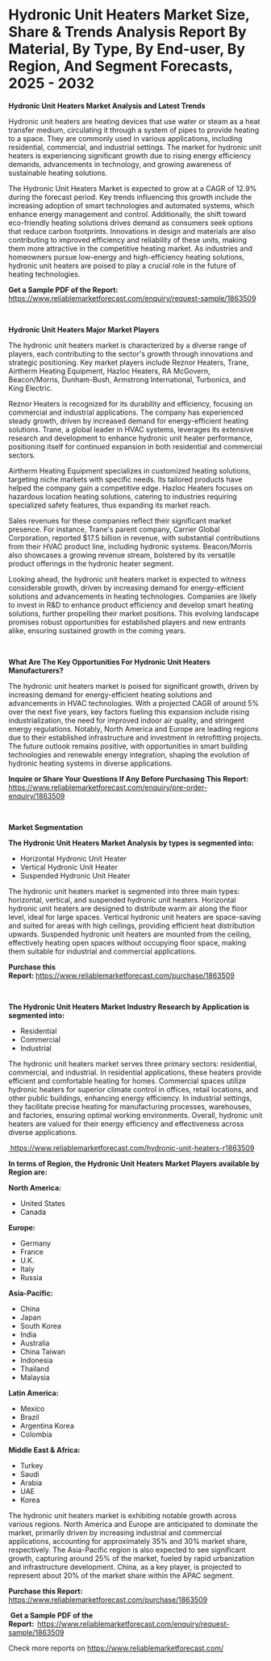 <p><h1>Hydronic Unit Heaters Market Size, Share & Trends Analysis Report By Material, By Type, By End-user, By Region, And Segment Forecasts, 2025 - 2032</h1></p><p><strong>Hydronic Unit Heaters Market Analysis and Latest Trends</strong></p>
<p><p>Hydronic unit heaters are heating devices that use water or steam as a heat transfer medium, circulating it through a system of pipes to provide heating to a space. They are commonly used in various applications, including residential, commercial, and industrial settings. The market for hydronic unit heaters is experiencing significant growth due to rising energy efficiency demands, advancements in technology, and growing awareness of sustainable heating solutions.</p><p>The Hydronic Unit Heaters Market is expected to grow at a CAGR of 12.9% during the forecast period. Key trends influencing this growth include the increasing adoption of smart technologies and automated systems, which enhance energy management and control. Additionally, the shift toward eco-friendly heating solutions drives demand as consumers seek options that reduce carbon footprints. Innovations in design and materials are also contributing to improved efficiency and reliability of these units, making them more attractive in the competitive heating market. As industries and homeowners pursue low-energy and high-efficiency heating solutions, hydronic unit heaters are poised to play a crucial role in the future of heating technologies.</p></p>
<p><strong>Get a Sample PDF of the Report:&nbsp;</strong> <a href="https://www.reliablemarketforecast.com/enquiry/request-sample/1863509?utm_campaign=1766&utm_medium=2&utm_source=Github&utm_content=ia&utm_term=19022025&utm_id=hydronic-unit-heaters">https://www.reliablemarketforecast.com/enquiry/request-sample/1863509</a></p>
<p>&nbsp;</p>
<p><strong>Hydronic Unit Heaters Major Market Players</strong></p>
<p><p>The hydronic unit heaters market is characterized by a diverse range of players, each contributing to the sector's growth through innovations and strategic positioning. Key market players include Reznor Heaters, Trane, Airtherm Heating Equipment, Hazloc Heaters, RA McGovern, Beacon/Morris, Dunham-Bush, Armstrong International, Turbonics, and King Electric.</p><p>Reznor Heaters is recognized for its durability and efficiency, focusing on commercial and industrial applications. The company has experienced steady growth, driven by increased demand for energy-efficient heating solutions. Trane, a global leader in HVAC systems, leverages its extensive research and development to enhance hydronic unit heater performance, positioning itself for continued expansion in both residential and commercial sectors.</p><p>Airtherm Heating Equipment specializes in customized heating solutions, targeting niche markets with specific needs. Its tailored products have helped the company gain a competitive edge. Hazloc Heaters focuses on hazardous location heating solutions, catering to industries requiring specialized safety features, thus expanding its market reach.</p><p>Sales revenues for these companies reflect their significant market presence. For instance, Trane's parent company, Carrier Global Corporation, reported $17.5 billion in revenue, with substantial contributions from their HVAC product line, including hydronic systems. Beacon/Morris also showcases a growing revenue stream, bolstered by its versatile product offerings in the hydronic heater segment.</p><p>Looking ahead, the hydronic unit heaters market is expected to witness considerable growth, driven by increasing demand for energy-efficient solutions and advancements in heating technologies. Companies are likely to invest in R&D to enhance product efficiency and develop smart heating solutions, further propelling their market positions. This evolving landscape promises robust opportunities for established players and new entrants alike, ensuring sustained growth in the coming years.</p></p>
<p>&nbsp;</p>
<p><strong>What Are The Key Opportunities For Hydronic Unit Heaters Manufacturers?</strong></p>
<p><p>The hydronic unit heaters market is poised for significant growth, driven by increasing demand for energy-efficient heating solutions and advancements in HVAC technologies. With a projected CAGR of around 5% over the next five years, key factors fueling this expansion include rising industrialization, the need for improved indoor air quality, and stringent energy regulations. Notably, North America and Europe are leading regions due to their established infrastructure and investment in retrofitting projects. The future outlook remains positive, with opportunities in smart building technologies and renewable energy integration, shaping the evolution of hydronic heating systems in diverse applications.</p></p>
<p><strong>Inquire or Share Your Questions If Any Before Purchasing This Report:</strong> <a href="https://www.reliablemarketforecast.com/enquiry/pre-order-enquiry/1863509?utm_campaign=1766&utm_medium=2&utm_source=Github&utm_content=ia&utm_term=19022025&utm_id=hydronic-unit-heaters">https://www.reliablemarketforecast.com/enquiry/pre-order-enquiry/1863509</a></p>
<p>&nbsp;</p>
<p><strong>Market Segmentation</strong></p>
<p><strong>The Hydronic Unit Heaters Market Analysis by types is segmented into:</strong></p>
<p><ul><li>Horizontal Hydronic Unit Heater</li><li>Vertical Hydronic Unit Heater</li><li>Suspended Hydronic Unit Heater</li></ul></p>
<p><p>The hydronic unit heaters market is segmented into three main types: horizontal, vertical, and suspended hydronic unit heaters. Horizontal hydronic unit heaters are designed to distribute warm air along the floor level, ideal for large spaces. Vertical hydronic unit heaters are space-saving and suited for areas with high ceilings, providing efficient heat distribution upwards. Suspended hydronic unit heaters are mounted from the ceiling, effectively heating open spaces without occupying floor space, making them suitable for industrial and commercial applications.</p></p>
<p><strong>Purchase this Report:&nbsp;</strong><a href="https://www.reliablemarketforecast.com/purchase/1863509?utm_campaign=1766&utm_medium=2&utm_source=Github&utm_content=ia&utm_term=19022025&utm_id=hydronic-unit-heaters">https://www.reliablemarketforecast.com/purchase/1863509</a></p>
<p>&nbsp;</p>
<p><strong>The Hydronic Unit Heaters Market Industry Research by Application is segmented into:</strong></p>
<p><ul><li>Residential</li><li>Commercial</li><li>Industrial</li></ul></p>
<p><p>The hydronic unit heaters market serves three primary sectors: residential, commercial, and industrial. In residential applications, these heaters provide efficient and comfortable heating for homes. Commercial spaces utilize hydronic heaters for superior climate control in offices, retail locations, and other public buildings, enhancing energy efficiency. In industrial settings, they facilitate precise heating for manufacturing processes, warehouses, and factories, ensuring optimal working environments. Overall, hydronic unit heaters are valued for their energy efficiency and effectiveness across diverse applications.</p></p>
<p><a href="https://www.reliablemarketforecast.com/hydronic-unit-heaters-r1863509?utm_campaign=1766&utm_medium=2&utm_source=Github&utm_content=ia&utm_term=19022025&utm_id=hydronic-unit-heaters">&nbsp;https://www.reliablemarketforecast.com/hydronic-unit-heaters-r1863509</a></p>
<p><strong>In terms of Region, the Hydronic Unit Heaters Market Players available by Region are:</strong></p>
<p>
    <p> <strong> North America: </strong>
        <ul>
            <li>United States</li>
            <li>Canada</li>
        </ul>
        </p> 
    <p> <strong> Europe: </strong>
        <ul>
            <li>Germany</li>
            <li>France</li>
            <li>U.K.</li>
            <li>Italy</li>
            <li>Russia</li>
        </ul>
        </p> 
    <p> <strong> Asia-Pacific: </strong>
        <ul>
            <li>China</li>
            <li>Japan</li>
            <li>South Korea</li>
            <li>India</li>
            <li>Australia</li>
            <li>China Taiwan</li>
            <li>Indonesia</li>
            <li>Thailand</li>
            <li>Malaysia</li>
        </ul>
        </p> 
    <p> <strong> Latin America: </strong>
        <ul>
            <li>Mexico</li>
            <li>Brazil</li>
            <li>Argentina Korea</li>
            <li>Colombia</li>
        </ul>
        </p> 
    <p> <strong> Middle East & Africa: </strong>
        <ul>
            <li>Turkey</li>
            <li>Saudi</li>
            <li>Arabia</li>
            <li>UAE</li>
            <li>Korea</li>
        </ul>
    </p>
    </p>
<p><p>The hydronic unit heaters market is exhibiting notable growth across various regions. North America and Europe are anticipated to dominate the market, primarily driven by increasing industrial and commercial applications, accounting for approximately 35% and 30% market share, respectively. The Asia-Pacific region is also expected to see significant growth, capturing around 25% of the market, fueled by rapid urbanization and infrastructure development. China, as a key player, is projected to represent about 20% of the market share within the APAC segment.</p></p>
<p><strong>Purchase this Report: </strong><a href="https://www.reliablemarketforecast.com/purchase/1863509?utm_campaign=1766&utm_medium=2&utm_source=Github&utm_content=ia&utm_term=19022025&utm_id=hydronic-unit-heaters">https://www.reliablemarketforecast.com/purchase/1863509</a></p>
<p>&nbsp;<strong>Get a Sample PDF of the Report:&nbsp;&nbsp;</strong><a href="https://www.reliablemarketforecast.com/enquiry/request-sample/1863509?utm_campaign=1766&utm_medium=2&utm_source=Github&utm_content=ia&utm_term=19022025&utm_id=hydronic-unit-heaters">https://www.reliablemarketforecast.com/enquiry/request-sample/1863509</a></p>
<p><strong></strong></p>
<p>Check more reports on <a href="https://www.reliablemarketforecast.com/?utm_campaign=1766&utm_medium=2&utm_source=Github&utm_content=ia&utm_term=19022025&utm_id=hydronic-unit-heaters">https://www.reliablemarketforecast.com/</a></p>